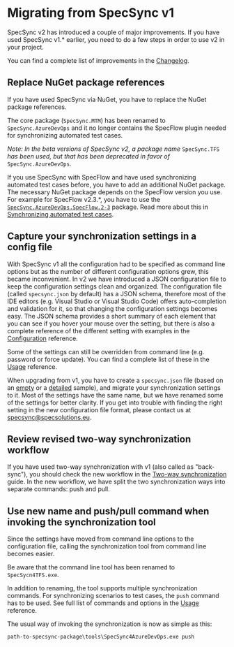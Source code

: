 # Migrating from SpecSync v1

SpecSync v2 has introduced a couple of major improvements. If you have used SpecSync v1.\* earlier, you need to do a few steps in order to use v2 in your project.

You can find a complete list of improvements in the [Changelog](../changelog.md).

## Replace NuGet package references

If you have used SpecSync via NuGet, you have to replace the NuGet package references.

The core package \(`SpecSync.MTM`\) has been renamed to `SpecSync.AzureDevOps` and it no longer contains the SpecFlow plugin needed for synchronizing automated test cases.

_Note: In the beta versions of SpecSync v2, a package name_ `SpecSync.TFS` _has been used, but that has been deprecated in favor of_ `SpecSync.AzureDevOps`_._

If you use SpecSync with SpecFlow and have used synchronizing automated test cases before, you have to add an additional NuGet package. The necessary NuGet package depends on the SpecFlow version you use. For example for SpecFlow v2.3.\*, you have to use the [`SpecSync.AzureDevOps.SpecFlow.2-3`](https://www.nuget.org/packages/SpecSync.AzureDevOps.SpecFlow.2-3) package. Read more about this in [Synchronizing automated test cases](synchronizing-automated-test-cases.md).

## Capture your synchronization settings in a config file

With SpecSync v1 all the configuration had to be specified as command line options but as the number of different configuration options grew, this became inconvenient. In v2 we have introduced a JSON configuration file to keep the configuration settings clean and organized. The configuration file \(called `specsync.json` by default\) has a JSON schema, therefore most of the IDE editors \(e.g. Visual Studio or Visual Studio Code\) offers auto-completion and validation for it, so that changing the configuration settings becomes easy. The JSON schema provides a short summary of each element that you can see if you hover your mouse over the setting, but there is also a complete reference of the different setting with examples in the [Configuration](../configuration/) reference.

Some of the settings can still be overridden from command line \(e.g. password or force update\). You can find a complete list of these in the [Usage](../reference/command-line-reference.md) reference.

When upgrading from v1, you have to create a `specsync.json` file \(based on an [empty](http://schemas.specsolutions.eu/specsync-empty.json) or a [detailed](http://schemas.specsolutions.eu/specsync-sample.json) sample\), and migrate your synchronization settings to it. Most of the settings have the same name, but we have renamed some of the settings for better clarity. If you get into trouble with finding the right setting in the new configuration file format, please contact us at specsync@specsolutions.eu.

## Review revised two-way synchronization workflow

If you have used two-way synchronization with v1 \(also called as "back-sync"\), you should check the new workflow in the [Two-way synchronization](two-way-synchronization.md) guide. In the new workflow, we have split the two synchronization ways into separate commands: push and pull.

## Use new name and push/pull command when invoking the synchronization tool

Since the settings have moved from command line options to the configuration file, calling the synchronization tool from command line becomes easier.

Be aware that the command line tool has been renamed to `SpecSycn4TFS.exe`.

In addition to renaming, the tool supports multiple synchronization commands. For synchronizing scenarios to test cases, the `push` command has to be used. See full list of commands and options in the [Usage](../reference/command-line-reference.md) reference.

The usual way of invoking the synchronization is now as simple as this:

```text
path-to-specsync-package\tools\SpecSync4AzureDevOps.exe push
```

